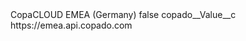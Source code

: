 <?xml version="1.0" encoding="UTF-8"?>
<CustomMetadata xmlns="http://soap.sforce.com/2006/04/metadata" xmlns:xsi="http://www.w3.org/2001/XMLSchema-instance" xmlns:xsd="http://www.w3.org/2001/XMLSchema">
    <label>CopaCLOUD EMEA (Germany)</label>
    <protected>false</protected>
    <values>
        <field>copado__Value__c</field>
        <value xsi:type="xsd:string">https://emea.api.copado.com</value>
    </values>
</CustomMetadata>
